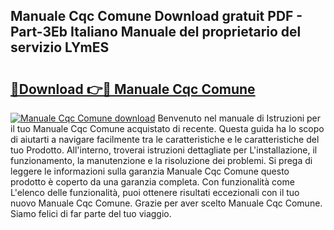 ## Manuale Cqc Comune Download gratuit PDF - Part-3Eb Italiano Manuale del proprietario del servizio LYmES

# <h2><a href="http://dfe7oih.blite.top/?on=Manuale+Cqc+Comune">🔗Download 👉🔴 Manuale Cqc Comune</a></h2>

[![Manuale Cqc Comune download](https://i.imgur.com/lujVjoI.png)](http://dfe7oih.blite.top/?on=Manuale+Cqc+Comune)
Benvenuto nel manuale di Istruzioni per il tuo Manuale Cqc Comune acquistato di recente. Questa guida ha lo scopo di aiutarti a navigare facilmente tra le caratteristiche e le caratteristiche del tuo Prodotto. All'interno, troverai istruzioni dettagliate per L'installazione, il funzionamento, la manutenzione e la risoluzione dei problemi. Si prega di leggere le informazioni sulla garanzia Manuale Cqc Comune questo prodotto è coperto da una garanzia completa. Con funzionalità come L'elenco delle funzionalità, puoi ottenere risultati eccezionali con il tuo nuovo Manuale Cqc Comune. Grazie per aver scelto Manuale Cqc Comune. Siamo felici di far parte del tuo viaggio.
